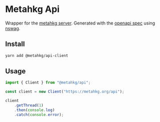 # Metahkg Api

Wrapper for the [metahkg server](https://gitlab.com/metahkg/metahkg-server).
Generated with the [openapi spec](https://gitlab.com/metahkg/metahkg-server/-/blob/master/openapi.yaml) using [nswag](https://github.com/RicoSuter/NSwag).

## Install

```bash
yarn add @metahkg/api-client
```

## Usage

```typescript
import { Client } from "@metahkg/api";

const client = new Client("https://metahkg.org/api");

client
    .getThread(1)
    .then(console.log)
    .catch(console.error);
```
